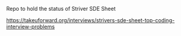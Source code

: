 Repo to hold the status of Striver SDE Sheet

https://takeuforward.org/interviews/strivers-sde-sheet-top-coding-interview-problems

